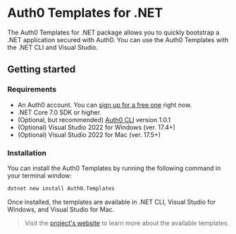 # Auth0 Templates for .NET

The Auth0 Templates for .NET package allows you to quickly bootstrap a .NET application secured with Auth0. You can use the Auth0 Templates with the .NET CLI and Visual Studio.

## Getting started

### Requirements

* An Auth0 account. You can [sign up for a free one](https://auth0.com/signup) right now.
* .NET Core 7.0 SDK or higher.
* (Optional, but recommended) [Auth0 CLI](https://github.com/auth0/auth0-cli) version 1.0.1
* (Optional) Visual Studio 2022 for Windows (ver. 17.4+)
* (Optional) Visual Studio 2022 for Mac (ver. 17.5+)

### Installation

You can install the Auth0 Templates by running the following command in your terminal window:

```bash
dotnet new install Auth0.Templates
```

Once installed, the templates are available in .NET CLI, Visual Studio for Windows, and Visual Studio for Mac.

> Visit the [project's website](https://github.com/auth0/auth0-dotnet-templates) to learn more about the available templates.